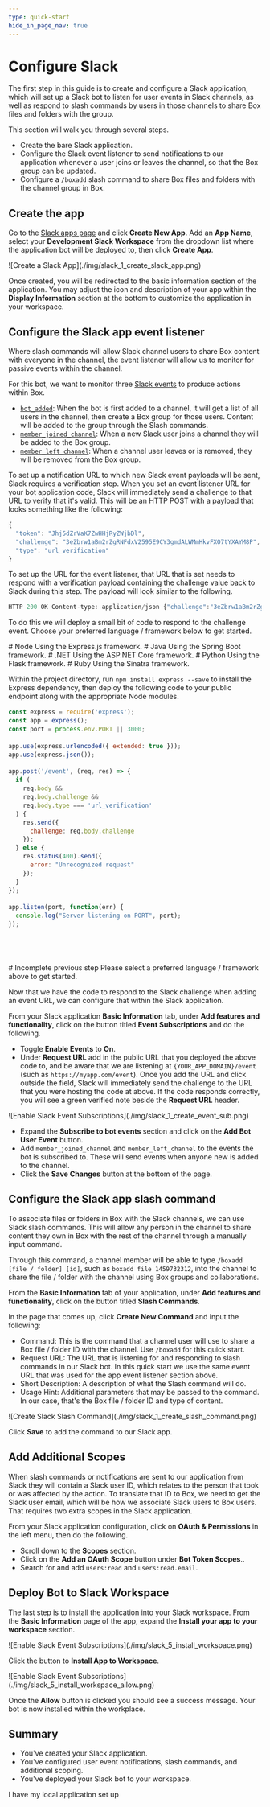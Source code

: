 ```yaml
---
type: quick-start
hide_in_page_nav: true
---
```


# Configure Slack

The first step in this guide is to create and configure a Slack application,
which will set up a Slack bot to listen for user events in Slack
channels, as well as respond to slash commands by users in those channels to
share Box files and folders with the group.

This section will walk you through several steps.

* Create the bare Slack application.
* Configure the Slack event listener to send notifications to our application
 whenever a user joins or leaves the channel, so that the Box group can be
 updated.
* Configure a `/boxadd` slash command to share Box files and folders with the
 channel group in Box.

## Create the app

Go to the [Slack apps page][slack-apps] and click **Create New App**. Add an
**App Name**, select your **Development Slack Workspace** from the dropdown
list where the application bot will be deployed to, then click **Create App**.

<ImageFrame noborder center shadow>
  ![Create a Slack App](./img/slack_1_create_slack_app.png)
</ImageFrame>

Once created, you will be redirected to the basic information section of the
application. You may adjust the icon and description of your app within the
**Display Information** section at the bottom to customize the application
in your workspace.

## Configure the Slack app event listener

Where slash commands will allow Slack channel users to share Box content 
with everyone in the channel, the event listener will allow us to monitor for 
passive events within the channel. 

For this bot, we want to monitor three 
[Slack events][slack-events] to produce actions within Box.

* [`bot_added`][slack-event-bot-added]: When the bot is first added to a
 channel, it will get a list of all users in the channel, then create a
 Box group for those users. Content will be added to the group through the
 Slash commands.
* [`member_joined_channel`][slack-event-member-joined]: When a new Slack user
 joins a channel they will be added to the Box group.
* [`member_left_channel`][slack-event-member-left]: When a channel user leaves
 or is removed, they will be removed from the Box group.

To set up a notification URL to which new Slack event payloads will 
be sent, Slack requires a verification step. When you set an event listener URL
for your bot application code, Slack will immediately send a challenge to that 
URL to verify that it's valid. This will be an HTTP POST with a payload that
looks something like the following:

```javascript
{ 
  "token": "Jhj5dZrVaK7ZwHHjRyZWjbDl", 
  "challenge": "3eZbrw1aBm2rZgRNFdxV2595E9CY3gmdALWMmHkvFXO7tYXAYM8P",
  "type": "url_verification" 
}
```

To set up the URL for the event listener, that URL that is set needs 
to respond with a verification payload containing the challenge value back to
Slack during this step. The payload will look similar to the following.

```javascript
HTTP 200 OK Content-type: application/json {"challenge":"3eZbrw1aBm2rZgRNFdxV2595E9CY3gmdALWMmHkvFXO7tYXAYM8P"}
```

To do this we will deploy a small bit of code to respond to the challenge
event. Choose your preferred language / framework below to get started.

<Grid columns='3'>
  <Choose option='programming.platform' value='node' color='blue'>
    # Node
    Using the Express.js framework.
  </Choose>
  <Choose option='programming.platform' value='java' color='blue'>
    # Java
    Using the Spring Boot framework.
  </Choose>
  <Choose option='programming.platform' value='dotnet' color='blue'>
    # .NET
    Using the ASP.NET Core framework.
  </Choose>
</Grid>
<Grid columns='3'>
  <Choose option='programming.platform' value='python' color='blue'>
    # Python
    Using the Flask framework.
  </Choose>
  <Choose option='programming.platform' value='ruby' color='blue'>
    # Ruby
    Using the Sinatra framework.
  </Choose>
</Grid>

<!-- markdownlint-disable line-length -->
<Choice option='programming.platform' value='node' color='none'>
  
Within the project directory, run `npm install express --save` to install the
Express dependency, then deploy the following code to your public endpoint
along with the appropriate Node modules.

```javascript
const express = require('express'); 
const app = express();
const port = process.env.PORT || 3000;

app.use(express.urlencoded({ extended: true }));
app.use(express.json());

app.post('/event', (req, res) => {
  if (
    req.body && 
    req.body.challenge && 
    req.body.type === 'url_verification'
  ) {
    res.send({ 
      challenge: req.body.challenge 
    });
  } else {
    res.status(400).send({ 
      error: "Unrecognized request"
    });
  }
});

app.listen(port, function(err) { 
  console.log("Server listening on PORT", port); 
});
```

</Choice>
<Choice option='programming.platform' value='java' color='none'>

```java

```

</Choice>
<Choice option='programming.platform' value='dotnet' color='none'>

```dotnet

```

</Choice>
<Choice option='programming.platform' value='python' color='none'>

```python

```

</Choice>
<Choice option='programming.platform' value='ruby' color='none'>

```ruby

```

</Choice>
<Choice option='programming.platform' unset color='none'>
  <Message danger>
    # Incomplete previous step
    Please select a preferred language / framework above to get started.
  </Message>
</Choice>
<!-- markdownlint-enable line-length -->

Now that we have the code to respond to the Slack challenge when adding an 
event URL, we can configure that within the Slack application.

From your Slack application **Basic Information** tab, under
**Add features and functionality**, click on the button titled
**Event Subscriptions** and do the following.

* Toggle **Enable Events** to **On**.
* Under **Request URL** add in the public URL that you deployed the above code
 to, and be aware that we are listening at `{YOUR_APP_DOMAIN}/event` (such as
 `https://myapp.com/event`). Once you add the URL and click outside the field,
 Slack will immediately send the challenge to the URL that you were hosting the
 code at above. If the code responds correctly, you will see a green verified
 note beside the **Request URL** header.

<ImageFrame noborder center shadow>
  ![Enable Slack Event Subscriptions](./img/slack_1_create_event_sub.png)
</ImageFrame>

* Expand the **Subscribe to bot events** section and click on the
 **Add Bot User Event** button.
* Add `member_joined_channel` and `member_left_channel` to the events the bot
 is subscribed to. These will send events when anyone new is added to the
 channel.
* Click the **Save Changes** button at the bottom of the page.

## Configure the Slack app slash command

To associate files or folders in Box with the Slack channels, we can use Slack
slash commands. This will allow any person in the channel to share content they
own in Box with the rest of the channel through a manually input command.

Through this command, a channel member will be able to type
`/boxadd [file / folder] [id]`, such as `boxadd file 1459732312`, into the
channel to share the file / folder with the channel using Box groups and
collaborations.

From the **Basic Information** tab of your application, under **Add features and
functionality**, click on the button titled **Slash Commands**. 

In the page that comes up, click **Create New Command** and input the following:

* Command: This is the command that a channel user will use to share
 a Box file / folder ID with the channel. Use `/boxadd` for this quick start.
* Request URL: The URL that is listening for and responding to slash
 commands in our Slack bot. In this quick start we use the same event URL that
 was used for the app event listener section above.
* Short Description: A description of what the Slash command will do.
* Usage Hint: Additional parameters that may be passed to the command. In 
 our case, that's the Box file / folder ID and type of content.

<ImageFrame noborder center shadow>
  ![Create Slack Slash Command](./img/slack_1_create_slash_command.png)
</ImageFrame>

Click **Save** to add the command to our Slack app.

## Add Additional Scopes

When slash commands or notifications are sent to our application from
Slack they will contain a Slack user ID, which relates to the person that took
or was affected by the action. To translate that ID to Box, we need to get the
Slack user email, which will be how we associate Slack users to Box users. That 
requires two extra scopes in the Slack application.

From your Slack application configuration, click on **OAuth & Permissions** in
the left menu, then do the following.

* Scroll down to the **Scopes** section.
* Click on the **Add an OAuth Scope** button under **Bot Token Scopes**..
* Search for and add `users:read` and `users:read.email`.

## Deploy Bot to Slack Workspace

The last step is to install the application into your Slack workspace. From the
**Basic Information** page of the app, expand the
**Install your app to your workspace** section.

<ImageFrame noborder center shadow>
  ![Enable Slack Event Subscriptions](./img/slack_5_install_workspace.png)
</ImageFrame>

Click the button to **Install App to Workspace**.

<ImageFrame noborder center shadow>
  ![Enable Slack Event Subscriptions](./img/slack_5_install_workspace_allow.png)
</ImageFrame>

Once the **Allow** button is clicked you should see a success message. Your bot
is now installed within the workplace.

## Summary

* You've created your Slack application.
* You've configured user event notifications, slash commands, and additional
  scoping.
* You've deployed your Slack bot to your workspace.

<Observe option='programming.platform' value='node,java,python,dotnet,ruby'>
  <Next>I have my local application set up</Next>
</Observe>

[slack-apps]: https://api.slack.com/apps
[slack-events]: https://api.slack.com/events
[slack-event-bot-added]: https://api.slack.com/events/bot_added
[slack-event-member-joined]: https://api.slack.com/events/member_joined_channel
[slack-event-member-left]: https://api.slack.com/events/member_left_channel
[step3]: g://collaborations/connect-slack-to-group-collabs/scaffold-application-code
